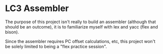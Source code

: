 # LC3 Assembler
The purpose of this project isn't really to build an assembler
(although that should be an outcome), it is to familiarize myself
with lex and yacc (flex and bison).

Since the assembler requires PC offset calculations, etc, this project
won't be solely limited to being a "flex practice session".